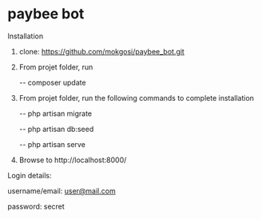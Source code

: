 # paybee bot

Installation

1. clone: https://github.com/mokgosi/paybee_bot.git

2. From projet folder, run

   -- composer update 

3. From projet folder, run the following commands to complete installation

   -- php artisan migrate

   -- php artisan db:seed

   -- php artisan serve 

4. Browse to http://localhost:8000/   


Login details:

username/email: user@mail.com

password:       secret